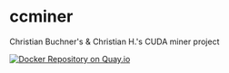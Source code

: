 ccminer
=======

Christian Buchner's &amp; Christian H.'s CUDA miner project

[![Docker Repository on Quay.io](https://quay.io/repository/tumf/ccminer/status "Docker Repository on Quay.io")](https://quay.io/repository/tumf/ccminer)
